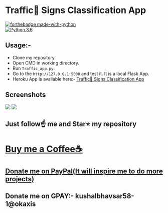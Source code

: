 # Traffic🚦 Signs Classification App

[![forthebadge made-with-python](http://ForTheBadge.com/images/badges/made-with-python.svg)](https://www.python.org/)                 
[![Python 3.6](https://img.shields.io/badge/python-3.6-blue.svg)](https://www.python.org/downloads/release/python-360/)   

## Usage:-

- Clone my repository.
- Open CMD in working directory.
- Run `Traffic_app.py`.
- Go to the `http://127.0.0.1:5000` and test it. It is a local Flask App.
- Heroku App is available here:- [Traffic🚦 Signs Classification App](https://traffic-sign-predict.herokuapp.com/)

## Screenshots

<img src="https://github.com/Spidy20/Traffic_Signs_WebApp/blob/master/1.PNG">
<img src="https://github.com/Spidy20/Traffic_Signs_WebApp/blob/master/2.PNG">


## Just follow☝️ me and Star⭐ my repository 

# [Buy me a Coffee☕](https://www.buymeacoffee.com/spidy20)
## [Donate me on PayPal(It will inspire me to do more projects)](https://www.paypal.me/spidy1820)
## Donate me on GPAY:- kushalbhavsar58-1@okaxis
